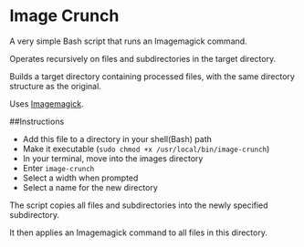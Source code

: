 Image Crunch
============
A very simple Bash script that runs an Imagemagick command.

Operates recursively on files and subdirectories in the target directory.

Builds a target directory containing processed files, with the same directory structure as the original.

Uses [Imagemagick](http://www.imagemagick.org/script/index.php).

##Instructions

* Add this file to a directory in your shell(Bash) path
* Make it executable (`sudo chmod +x /usr/local/bin/image-crunch`)
* In your terminal, move into the images directory
* Enter `image-crunch`
* Select a width when prompted
* Select a name for the new directory

The script copies all files and subdirectories into the newly specified subdirectory.

It then applies an Imagemagick command to all files in this directory.
